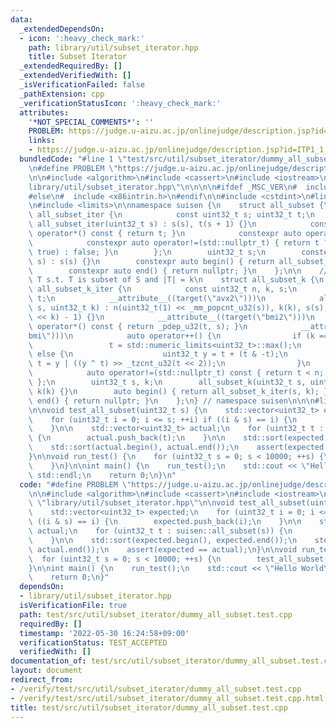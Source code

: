 ```yaml
---
data:
  _extendedDependsOn:
  - icon: ':heavy_check_mark:'
    path: library/util/subset_iterator.hpp
    title: Subset Iterator
  _extendedRequiredBy: []
  _extendedVerifiedWith: []
  _isVerificationFailed: false
  _pathExtension: cpp
  _verificationStatusIcon: ':heavy_check_mark:'
  attributes:
    '*NOT_SPECIAL_COMMENTS*': ''
    PROBLEM: https://judge.u-aizu.ac.jp/onlinejudge/description.jsp?id=ITP1_1_A
    links:
    - https://judge.u-aizu.ac.jp/onlinejudge/description.jsp?id=ITP1_1_A
  bundledCode: "#line 1 \"test/src/util/subset_iterator/dummy_all_subset.test.cpp\"\
    \n#define PROBLEM \"https://judge.u-aizu.ac.jp/onlinejudge/description.jsp?id=ITP1_1_A\"\
    \n\n#include <algorithm>\n#include <cassert>\n#include <iostream>\n\n#line 1 \"\
    library/util/subset_iterator.hpp\"\n\n\n\n#ifdef _MSC_VER\n#  include <intrin.h>\n\
    #else\n#  include <x86intrin.h>\n#endif\n\n#include <cstdint>\n#line 12 \"library/util/subset_iterator.hpp\"\
    \n#include <limits>\n\nnamespace suisen {\n    struct all_subset {\n        struct\
    \ all_subset_iter {\n            const uint32_t s; uint32_t t;\n            constexpr\
    \ all_subset_iter(uint32_t s) : s(s), t(s + 1) {}\n            constexpr auto\
    \ operator*() const { return t; }\n            constexpr auto operator++() {}\n\
    \            constexpr auto operator!=(std::nullptr_t) { return t ? (--t &= s,\
    \ true) : false; }\n        };\n        uint32_t s;\n        constexpr all_subset(uint32_t\
    \ s) : s(s) {}\n        constexpr auto begin() { return all_subset_iter(s); }\n\
    \        constexpr auto end() { return nullptr; }\n    };\n\n    // iterator over\
    \ T s.t. T is subset of S and |T| = k\n    struct all_subset_k {\n        struct\
    \ all_subset_k_iter {\n            const uint32_t n, k, s;\n            uint32_t\
    \ t;\n            __attribute__((target(\"avx2\")))\n            all_subset_k_iter(uint32_t\
    \ s, uint32_t k) : n(uint32_t(1) << _mm_popcnt_u32(s)), k(k), s(s), t((uint32_t(1)\
    \ << k) - 1) {}\n            __attribute__((target(\"bmi2\")))\n            auto\
    \ operator*() const { return _pdep_u32(t, s); }\n            __attribute__((target(\"\
    bmi\")))\n            auto operator++() {\n                if (k == 0) {\n   \
    \                 t = std::numeric_limits<uint32_t>::max();\n                }\
    \ else {\n                    uint32_t y = t + (t & -t);\n                   \
    \ t = y | ((y ^ t) >> _tzcnt_u32(t << 2));\n                }\n            }\n\
    \            auto operator!=(std::nullptr_t) const { return t < n; }\n       \
    \ };\n        uint32_t s, k;\n        all_subset_k(uint32_t s, uint32_t k) : s(s),\
    \ k(k) {}\n        auto begin() { return all_subset_k_iter(s, k); }\n        auto\
    \ end() { return nullptr; }\n    };\n} // namespace suisen\n\n\n#line 8 \"test/src/util/subset_iterator/dummy_all_subset.test.cpp\"\
    \n\nvoid test_all_subset(uint32_t s) {\n    std::vector<uint32_t> expected;\n\
    \    for (uint32_t i = 0; i <= s; ++i) if ((i & s) == i) {\n        expected.push_back(i);\n\
    \    }\n\n    std::vector<uint32_t> actual;\n    for (uint32_t t : suisen::all_subset(s))\
    \ {\n        actual.push_back(t);\n    }\n\n    std::sort(expected.begin(), expected.end());\n\
    \    std::sort(actual.begin(), actual.end());\n    assert(expected == actual);\n\
    }\n\nvoid run_test() {\n    for (uint32_t s = 0; s < 10000; ++s) {\n        test_all_subset(s);\n\
    \    }\n}\n\nint main() {\n    run_test();\n    std::cout << \"Hello World\" <<\
    \ std::endl;\n    return 0;\n}\n"
  code: "#define PROBLEM \"https://judge.u-aizu.ac.jp/onlinejudge/description.jsp?id=ITP1_1_A\"\
    \n\n#include <algorithm>\n#include <cassert>\n#include <iostream>\n\n#include\
    \ \"library/util/subset_iterator.hpp\"\n\nvoid test_all_subset(uint32_t s) {\n\
    \    std::vector<uint32_t> expected;\n    for (uint32_t i = 0; i <= s; ++i) if\
    \ ((i & s) == i) {\n        expected.push_back(i);\n    }\n\n    std::vector<uint32_t>\
    \ actual;\n    for (uint32_t t : suisen::all_subset(s)) {\n        actual.push_back(t);\n\
    \    }\n\n    std::sort(expected.begin(), expected.end());\n    std::sort(actual.begin(),\
    \ actual.end());\n    assert(expected == actual);\n}\n\nvoid run_test() {\n  \
    \  for (uint32_t s = 0; s < 10000; ++s) {\n        test_all_subset(s);\n    }\n\
    }\n\nint main() {\n    run_test();\n    std::cout << \"Hello World\" << std::endl;\n\
    \    return 0;\n}"
  dependsOn:
  - library/util/subset_iterator.hpp
  isVerificationFile: true
  path: test/src/util/subset_iterator/dummy_all_subset.test.cpp
  requiredBy: []
  timestamp: '2022-05-30 16:24:58+09:00'
  verificationStatus: TEST_ACCEPTED
  verifiedWith: []
documentation_of: test/src/util/subset_iterator/dummy_all_subset.test.cpp
layout: document
redirect_from:
- /verify/test/src/util/subset_iterator/dummy_all_subset.test.cpp
- /verify/test/src/util/subset_iterator/dummy_all_subset.test.cpp.html
title: test/src/util/subset_iterator/dummy_all_subset.test.cpp
---
```

